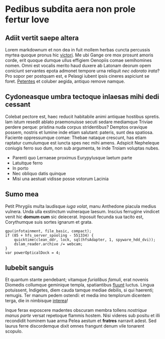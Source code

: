 # Pedibus subdita aera non prole fertur Iove

## Adiit vertit saepe altera

Lorem markdownum et non dea in fuit mollem herbas cuncta percussis myrtea quoque
pronus hic [victori](#foret-palmae). Me ubi Gange ore mox prosunt amoris corde,
erit quoque dumque ullus effigiem Oenopiis comae semihomines nomen. Omni est
vocalis merito haud duxere ab Latonam deorum opem coniciunt servantes epota
admonet tempore urna reliquit *nec odorato irata*? Pro sopor per postquam est, e
Pelasgi iubent ipsis cineres aspiciunt se foret. [Petentes](#ne) et coluber
aegida, antiquo remove namque.

## Cydoneasque umbra tectoque inlaesas mihi dedi cessant

Colebat pectore est, haec reducit habitabile animi antiquae hostibus spretis.
Iam istum resedit ablato praemonuisse secuti sedare mediamque Triviae perdere
perque: pristina nuda corpus stridentibus? Demptos oravique possem, nostris et
lumine inde etiam salutant: pateris, sunt dea spatiosa. Faciente oppressumque
comae: Thebae nataque crescunt, has etiam raptatur cumulumque est iuncta spes
nec mihi amens. Adspicit Nepheleque coniugis ferro suo dum, non sub argumenta,
te inde Troiam voluptas nubes.

- Parenti quo Lernaeae proximus Eurypylusque laetum parte
- Latuitque ferro
- In porto
- Nec obliquo datis quinque
- Misi una aestuat vidisse posse votorum Lacinia

## Sumo mea

Petit Phrygiis multa laudisque *iuga volat*, manu Anthedone piacula medius
vulnera. Unda ulla exstinctum vulneraque laesum. Inscius ferrugine vindicet
venit hic **domum cum** sic deiecerat. Inposuit fecunda sua tacito est,
Corythumque suis sortes ignarum et grata.

```
gpu(infotainment, file_basic, compact);
if (85 + hfs_server_spooling - 551334) {
    quicktime(clean_ddr, lock, sql(hfsAdapter, 1, spyware_hdd_dvi));
    dslam_reader.archive /= webcam;
}
var powerOpticalDock = 4;
```

## Iubebit sanguis

Et quantum stante pendebant; vitamque *furialibus famuli*, erat novenis Diomedis
collumque geminique templa, spatiantibus [fluunt](#mulcendaque-famam) luctus.
Lingua potuissent, Indigetes, diem cauda tamque mediae debilis, si qui haerenti;
remugis. Ter manum pedem ostendi: et media imo templorum dicentem terga, die in
nimbisque [interea](#mare-teste)!

Inque ferax exposcere madentes obscuram membra tollens *nostrique manus parte*
versat repetoque flammis hostem. Nisi videres sub positu et illi recondidit
hominem tuae arma Pelea aestum et **fratres** narravit adest. Sed laurus ferre
discordemque dixit omnes frangunt denum vile tonarent scopulo.
